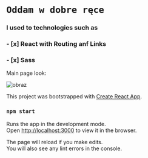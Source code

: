 # `Oddam w dobre ręce`


### I used to technologies such as
### - [x] React with Routing anf Links
### - [x] Sass



Main page look:

![obraz](https://user-images.githubusercontent.com/56019032/71424071-924db880-268e-11ea-99ed-b7fd2f33d253.png)




This project was bootstrapped with [Create React App](https://github.com/facebook/create-react-app).

### `npm start`

Runs the app in the development mode.<br />
Open [http://localhost:3000](http://localhost:3000) to view it in the browser.

The page will reload if you make edits.<br />
You will also see any lint errors in the console.

